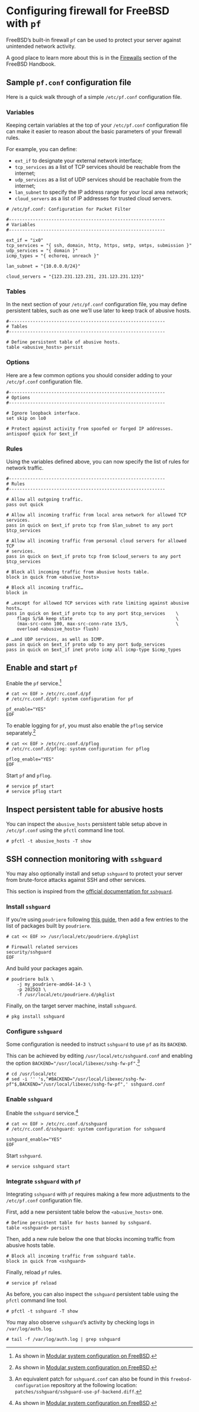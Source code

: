 # Configuring firewall for FreeBSD with `pf`

FreeBSD’s built-in firewall `pf` can be used to protect your server against unintended network activity.

A good place to learn more about this is in the [Firewalls](https://docs.freebsd.org/en/books/handbook/firewalls/) section of the FreeBSD Handbook.


## Sample `pf.conf` configuration file

Here is a quick walk through of a simple `/etc/pf.conf` configuration file.

### Variables

Keeping certain variables at the top of your `/etc/pf.conf` configuration file can make it easier to reason about the basic parameters of your firewall rules.

For example, you can define:
 - `ext_if` to designate your external network interface;
 - `tcp_services` as a list of TCP services should be reachable from the internet;
 - `udp_services` as a list of UDP services should be reachable from the internet;
 - `lan_subnet` to specify the IP address range for your local area network;
 - `cloud_servers` as a list of IP addresses for trusted cloud servers.

```
# /etc/pf.conf: Configuration for Packet Filter

#-----------------------------------------------------------
# Variables
#-----------------------------------------------------------

ext_if = "ix0"
tcp_services = "{ ssh, domain, http, https, smtp, smtps, submission }"
udp_services = "{ domain }"
icmp_types = "{ echoreq, unreach }"

lan_subnet = "{10.0.0.0/24}"

cloud_servers = "{123.231.123.231, 231.123.231.123}"
```

### Tables

In the next section of your `/etc/pf.conf` configuration file, you may define persistent tables, such as one we’ll use later to keep track of abusive hosts.

```
#-----------------------------------------------------------
# Tables
#-----------------------------------------------------------

# Define persistent table of abusive hosts.
table <abusive_hosts> persist
```

### Options

Here are a few common options you should consider adding to your `/etc/pf.conf` configuration file.

```
#-----------------------------------------------------------
# Options
#-----------------------------------------------------------

# Ignore loopback interface.
set skip on lo0

# Protect against activity from spoofed or forged IP addresses.
antispoof quick for $ext_if
```

### Rules

Using the variables defined above, you can now specify the list of rules for network traffic.

```
#-----------------------------------------------------------
# Rules
#-----------------------------------------------------------

# Allow all outgoing traffic.
pass out quick

# Allow all incoming traffic from local area network for allowed TCP services.
pass in quick on $ext_if proto tcp from $lan_subnet to any port $tcp_services

# Allow all incoming traffic from personal cloud servers for allowed TCP
# services.
pass in quick on $ext_if proto tcp from $cloud_servers to any port $tcp_services

# Block all incoming traffic from abusive hosts table.
block in quick from <abusive_hosts>

# Block all incoming traffic…
block in

# …except for allowed TCP services with rate limiting against abusive hosts…
pass in quick on $ext_if proto tcp to any port $tcp_services    \
    flags S/SA keep state                                       \
    (max-src-conn 100, max-src-conn-rate 15/5,                  \
    overload <abusive_hosts> flush)

# …and UDP services, as well as ICMP.
pass in quick on $ext_if proto udp to any port $udp_services
pass in quick on $ext_if inet proto icmp all icmp-type $icmp_types
```


## Enable and start `pf`

Enable the `pf` service.[^1]

[^1]: As shown in [Modular system configuration on FreeBSD](freebsd-modular-system-configuration.md).

```console
# cat << EOF > /etc/rc.conf.d/pf
# /etc/rc.conf.d/pf: system configuration for pf

pf_enable="YES"
EOF
```

To enable logging for `pf`, you must also enable the `pflog` service separately.[^2]

[^2]: As shown in [Modular system configuration on FreeBSD](freebsd-modular-system-configuration.md).

```console
# cat << EOF > /etc/rc.conf.d/pflog
# /etc/rc.conf.d/pflog: system configuration for pflog

pflog_enable="YES"
EOF
```

Start `pf` and `pflog`.

```console
# service pf start
# service pflog start
```


## Inspect persistent table for abusive hosts

You can inspect the `abusive_hosts` persistent table setup above in `/etc/pf.conf` using the `pfctl` command line tool.

```console
# pfctl -t abusive_hosts -T show
```


## SSH connection monitoring with `sshguard`

You may also optionally install and setup `sshguard` to protect your server from brute-force attacks against SSH and other services.

This section is inspired from the [official documentation for `sshguard`](https://www.sshguard.net/docs/sshguard-setup.html).

### Install `sshguard`

If you’re using `poudriere` following [this guide](freebsd-poudriere.md), then add a few entries to the list of packages built by `poudriere`.

```console
# cat << EOF >> /usr/local/etc/poudriere.d/pkglist

# Firewall related services
security/sshguard
EOF
```

And build your packages again.

```console
# poudriere bulk \
    -j my_poudriere-amd64-14-3 \
    -p 2025Q3 \
    -f /usr/local/etc/poudriere.d/pkglist
```

Finally, on the target server machine, install `sshguard`.

```console
# pkg install sshguard
```

### Configure `sshguard`

Some configuration is needed to instruct `sshguard` to use `pf` as its `BACKEND`.

This can be achieved by editing `/usr/local/etc/sshguard.conf` and enabling the option `BACKEND="/usr/local/libexec/sshg-fw-pf"`.[^3]

```console
# cd /usr/local/etc
# sed -i '' 's,^#BACKEND="/usr/local/libexec/sshg-fw-pf"$,BACKEND="/usr/local/libexec/sshg-fw-pf",' sshguard.conf
```

[^3]: An equivalent patch for `sshguard.conf` can also be found in this `freebsd-configuration` repository at the following location: `patches/sshguard/sshguard-use-pf-backend.diff`.

### Enable `sshguard`

Enable the `sshguard` service.[^4]

[^4]: As shown in [Modular system configuration on FreeBSD](freebsd-modular-system-configuration.md).

```console
# cat << EOF > /etc/rc.conf.d/sshguard
# /etc/rc.conf.d/sshguard: system configuration for sshguard

sshguard_enable="YES"
EOF
```

Start `sshguard`.

```console
# service sshguard start
```

### Integrate `sshguard` with `pf`

Integrating `sshguard` with `pf` requires making a few more adjustments to  the `/etc/pf.conf` configuration file.

First, add a new persistent table below the `<abusive_hosts>` one.

```
# Define persistent table for hosts banned by sshguard.
table <sshguard> persist
```

Then, add a new rule below the one that blocks incoming traffic from abusive hosts table.

```
# Block all incoming traffic from sshguard table.
block in quick from <sshguard>
```

Finally, reload `pf` rules.

```console
# service pf reload
```

As before, you can also inspect the `sshguard` persistent table using the `pfctl` command line tool.

```console
# pfctl -t sshguard -T show
```

You may also observe `sshguard`’s activity by checking logs in `/var/log/auth.log`.

```console
# tail -f /var/log/auth.log | grep sshguard
```